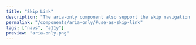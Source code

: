 ```yaml
---
title: "Skip Link"
description: "The aria-only component also support the skip navigation option. This can be used via the class .aria-only-focusable. "
permalink: "/components/aria-only/#use-as-skip-link"
tags: ["navs", "a11y"]
preview: "aria-only.png"
---
```


